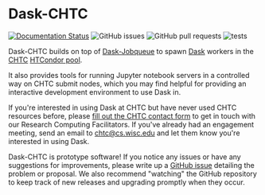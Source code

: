 # Dask-CHTC

[![Documentation Status](https://readthedocs.org/projects/dask-chtc/badge/?version=latest)](https://dask-chtc.readthedocs.io/en/latest/?badge=latest)
![GitHub issues](https://img.shields.io/github/issues/JoshKarpel/dask-chtc)
![GitHub pull requests](https://img.shields.io/github/issues-pr/JoshKarpel/dask-chtc)
![tests](https://github.com/JoshKarpel/dask-chtc/workflows/tests/badge.svg)

Dask-CHTC builds on top of
[Dask-Jobqueue](https://jobqueue.dask.org/)
to spawn
[Dask](https://distributed.dask.org/)
workers in the
[CHTC](http://chtc.cs.wisc.edu/)
[HTCondor pool](https://research.cs.wisc.edu/htcondor/).

It also provides tools for
running Jupyter notebook servers in a controlled way on CHTC submit nodes,
which you may find helpful for providing an interactive
development environment to use Dask in.

If you're interested in using Dask at CHTC but have never used CHTC resources
before, please
[fill out the CHTC contact form](http://chtc.cs.wisc.edu/form>)
to get in touch with our Research Computing Facilitators.
If you've already had an engagement meeting, send an email to
[chtc@cs.wisc.edu](mailto:chtc@cs.wisc.edu) and let them know you're interested
in using Dask.

Dask-CHTC is prototype software!
If you notice any issues or have any suggestions for improvements,
please write up a
[GitHub issue](https://github.com/JoshKarpel/dask-chtc/issues)
detailing the problem or proposal.
We also recommend "watching" the GitHub repository to keep track of
new releases and upgrading promptly when they occur.
